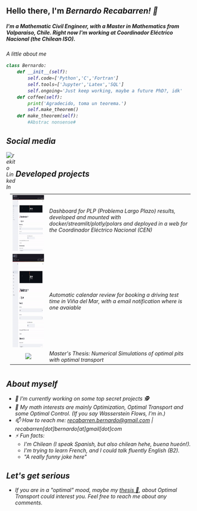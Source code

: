 ## Hello there, I'm <em>Bernardo Recabarren<em>! 👋
##### I'm a Mathematic Civil Engineer, with a Master in Mathematics from Valparaiso, Chile. Right now I'm working at Coordinador Eléctrico Nacional (the Chilean ISO).


A little about me
```python
class Bernardo:
    def __init__(self):
        self.code=['Python','C','Fortran']
        self.tools=['Jupyter','Latex','SQL']
        self.ongoing='Just keep working, maybe a future PhD?, idk'
    def coffee(self):
        print('Agradecido, toma un teorema.')
        self.make_theorem()
    def make_theorem(self):
        #Abstrac nonsense#
```
## Social media 

<a href="https://www.linkedin.com/in/bernardo-recabarren-6296971bb/">
  <img align="left" alt="rekito LinkedIn" width="25px" src="https://cdn.jsdelivr.net/npm/simple-icons@v3/icons/linkedin.svg" />
</a>
<br>

## Developed projects

<table style="padding:10px">
   <tr>
    <td width=250px align="center"> <img src="https://github.com/toriber/Toriber/blob/main/gif/VisualizadorPLP.gif" height = 150px ></td>
    <td width = 800px> 
    Dashboard for PLP (Problema Largo Plazo) results, developed and mounted with docker/streamlit/plotly/polars and deployed in a web for the Coordinador Eléctrico Nacional (CEN) <br> <br> 
    </td>
  </tr>
  <tr>
    <td width=250px align='center'>
        <a href='https://github.com/toriber/pedir_hora_vina'>
            <img src="https://github.com/toriber/Toriber/blob/main/gif/VisualizadorPLP.gif" height = 250px >
        </a>
    </td>
    <td width=800px>
        Automatic calendar review for booking a driving test time in Viña del Mar, with a email notification where is one avaiable
    </td>
  </tr>
    <tr>
    <td width=250px align='center'>
        <a href='https://github.com/toriber/simulaciones_extraccion'>
            <img src="https://github.com/toriber/Toriber/blob/main/gif/OptimalPitPlot.gif" height = 250px >
        </a>
    </td>
    <td width=800px>
        Master's Thesis: Numerical Simulations of optimal pits with optimal transport
    </td>
  </tr>
</table>


## About myself 

- 🔭 I’m currently working on some top secret projects 🕵️
- 🌱 My math interests are mainly Optimization, Optimal Transport and some Optimal Control. (If you say Wasserstein Flows, I'm in.)
- 📫 How to reach me: recabarren.bernardo@gmail.com | recabarren[dot]bernardo[at]gmail[dot]com
- ⚡ Fun facts:
    * I'm Chilean (I speak Spanish, but also chilean hehe, <em>buena hueón!<em>).
    * I'm trying to learn French, and I could talk fluently English (B2).
    * "A really funny joke here"





## Let's get serious

- If you are in a "optimal" mood, maybe my [thesis 📖](https://repositorio.usm.cl/bitstream/handle/11673/54652/m19689563-9.pdf?sequence=1&isAllowed=y), about Optimal Transport could interest you. Feel free to reach me about any comments.